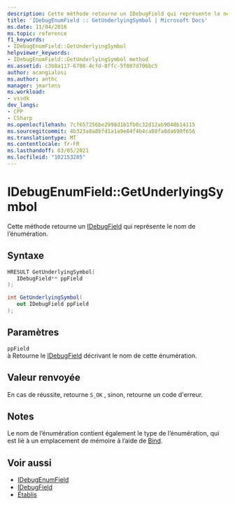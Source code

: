 ```yaml
---
description: Cette méthode retourne un IDebugField qui représente le nom de l’énumération.
title: 'IDebugEnumField :: GetUnderlyingSymbol | Microsoft Docs'
ms.date: 11/04/2016
ms.topic: reference
f1_keywords:
- IDebugEnumField::GetUnderlyingSymbol
helpviewer_keywords:
- IDebugEnumField::GetUnderlyingSymbol method
ms.assetid: c3b8a117-6708-4cfd-8ffc-5f007d706bc5
author: acangialosi
ms.author: anthc
manager: jmartens
ms.workload:
- vssdk
dev_langs:
- CPP
- CSharp
ms.openlocfilehash: 7cf657256be2998d1b1fb0c32d12ab9040b14115
ms.sourcegitcommit: 4b323a8a8bfd1a1a9e84f4b4ca88fa8da690f656
ms.translationtype: MT
ms.contentlocale: fr-FR
ms.lasthandoff: 03/05/2021
ms.locfileid: "102153285"
---
```

# <a name="idebugenumfieldgetunderlyingsymbol"></a>IDebugEnumField::GetUnderlyingSymbol
Cette méthode retourne un [IDebugField](../../../extensibility/debugger/reference/idebugfield.md) qui représente le nom de l’énumération.

## <a name="syntax"></a>Syntaxe

```cpp
HRESULT GetUnderlyingSymbol(
   IDebugField** ppField
);
```

```csharp
int GetUnderlyingSymbol(
   out IDebugField ppField
);
```

## <a name="parameters"></a>Paramètres
`ppField`\
à Retourne le [IDebugField](../../../extensibility/debugger/reference/idebugfield.md) décrivant le nom de cette énumération.

## <a name="return-value"></a>Valeur renvoyée
 En cas de réussite, retourne `S_OK` , sinon, retourne un code d'erreur.

## <a name="remarks"></a>Notes
 Le nom de l’énumération contient également le type de l’énumération, qui est lié à un emplacement de mémoire à l’aide de [Bind](../../../extensibility/debugger/reference/idebugbinder-bind.md).

## <a name="see-also"></a>Voir aussi
- [IDebugEnumField](../../../extensibility/debugger/reference/idebugenumfield.md)
- [IDebugField](../../../extensibility/debugger/reference/idebugfield.md)
- [Établis](../../../extensibility/debugger/reference/idebugbinder-bind.md)
